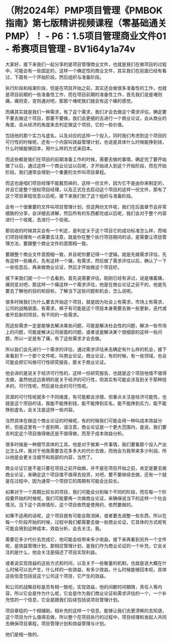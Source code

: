 # （附2024年）PMP项目管理《PMBOK指南》第七版精讲视频课程（零基础通关PMP）！ - P6：1.5项目管理商业文件01 - 希赛项目管理 - BV1i64y1a74v

大家好，接下来我们一起分享的是项目管理商业文件，也就是我们在做项目的过程中，可能会有一些固定的，这样一个确定性的商业文件，其实我们在前面已经有看过，下面有一个开始阶段，然后组织与准备阶段。

执行阶段和结束阶段，但是在项目开始之前，其实还会做很多准备性的工作，也就是项目前期的一些准备性工作，而在项目前期的准备性工作，首先我们说是堵则痛，痛则变，变则通对吧，那那个堵呢我们就会有这个痛的感觉。

而痛其实就是我们一种需求，有了这个需求，我们才会去做这个需求评估，确定要不要去做这个项目，那要不要做，我们会更细的去进行一个商业论证，会从商业的角度，会从经济的角度来去判定做这个项目，它的一些价值。

包括他的那个实力与虚名，以及对应的这样一个投入，同时我们考虑到这个项目的可行性的时候呢，还有一个内容叫效益管理计划，也说是具体什么时候能挣到钱，什么时候能够回本，用什么样的方式来回本。

而这些都是我们在项目的前期准备工作的时候，需要去做的事情，确定完了要开始做了以后，通过这样一个商业论证以后呢，才开始进入到这个开始阶段，而在开始阶段，我们通常会得到一个重要的文件叫项目章程。

而这也是咱们项目经理不能裁剪掉的，这样一份文件，因为它不是由你来制定的，并且它是整个授权项目经理，以及正式在去启动这个项目的这样一份文件，那有了这个项目章程信息以后呢，接下来我们到了这个组织与准备阶段。

会有一个很重要的文件叫项目管理计划，但这两份文件呢，我们在后面章节会非常细致的分享，会详细去讲解，然后所有的东西都完成以后呢，我们会对于整个内容进行一个收尾，去进行一个验收。

那验收的时候其实会有一个判定，是判定关于这个项目它的成功标准怎么样，而咱们项目经理有一点需要去注意，就是你在整个执行项目期间的话，是需要让项目管理方法，要跟整个商业文件的意图相一致。

要跟整个商业文件意图相一致，并且呢你要记得一个逻辑，就是先做需求评估，先有这样一些痛点，先有这样一个痛，有需求，然后做了需求评估以后，确认了一下一些信息后，再来做商业论证，然后才开始做这个项目好。

接下来我们就一个一个去看到，首先说需要评估，刚刚已经有讲过，说是堵着痛，痛则变对吧，那这样一个痛这样一个需求评估，他是在商业论证之前干的，他是先要去了解他的目的和目标，了解当下这些问题和机会，怎么说呢。

很多时候我们为什么要去开始这个项目，就是因为社会上有需求，市场上有需求，公司的战略层面，有需求，裤子有可能是这个项目本身需要去做一些更新，迭代或者开启新的项目，有不同的一些需求。

而这些需求一定是能够去解决某些问题，可能是解决社会性的问题，解决一些市场上的问题，可能是解决公司层面的问题，或者说是解决某个很细部的这样一些问题，所以一定是有了痛，有了这些需求才会去做。

所以我们会先进行一个需求的评估，通过需求评估来去确定有什么样的机会，接下来看到下一个那个文件呢，叫商业论证，商业论证，有的时候，有一些领域，也会可能会把它叫做可行性研究报告，那关于商业论证。

他会讲的是说关于经济可行性的，这样一份研究报告，也就是这个项目他值不值得去做，虽然他这边表明的是关于经济的可行性，但其实有可能会涉及到关于那种技术的，可行性呢，然后是社会的可行性呢。

资源的可行性呢就多个不同维度，有可能都会涉猎，但重点关注是经济可能性，也就是这个项目的话，我能不能挣到钱，能不能挣到实名，能不能挣到实力，能不能挣到虚名，会关注是这样一些内容。

当然具体在做这个商业论证的时候呢，有的时候我们可能会用一种叫成本效益分析，但是这里有一个差别啊，请注意，商业论证是一个更大范围内，是说，我们要去判定这个项目值得做还是不值得做，而至于成本效益分析。

很多时候是一种细节具体的工具，他是对于做某一件事情，我们要看那个投入产出比怎么样，我对于他我需要去花多多大的代价去做，而他会为我带来多少利润，所以他是会更关注细节和局部的内容，当然了。

商业论证它是不是只要在项目之前开始做，并不是在项目开始之前，肯定是要去做商业论证，来确定这个项目值不值得去投资，对吧，要不要继续去做，还有一个就是在过程中，因为通常一个项目它的周期有可能会比较长。

如果对于一个周期比较长的项目，我们可能会分到每个不同的阶段，而在每一个阶段要开始的时候呢，我们可能要再一次做商业论证，来确保说当下的这样一个社会情况，当下这个具体情形，这个项目依然是使用的，依然要做的。

如果不适用的话呢，这个项目就有可能会取消掉，或者要去调整一些东西，所以在每一个阶段开始的时候，过程中我们都需要去做一些商业论证，它具体的方式呢有可能会用到这种成本，效益分析，会去关注，我。

需要花多少代价去完成它，他可能会给带来多少收益，接下来再看到另外一个文件呢，是效益管理计划，那相应管理计划，是我们作为商业论证的一个补充，它会关注的是什么，他会关注是描述了项目实现利益。

或者说实现效益的这些方式和时间，以及关于一些衡量的机制，也就是说大概在什么时候可以去产生，什么样的一些效益，有多少效益，什么时候能够回本呃，具体这些信息包括说这个公司这个项目，它产生的效益。

和公司的战略目标是否有相一致呃，实现效益，他的间歇时间期限，责任人等内容，所以它会是作为什么呢，它会是作为我们商业论证和需求评估的一个，一个补充性的一个信息，它会是跟我们后续包括说项目管理计划。

项目章程的一个相辅助，相补充的这样一个信息，能够让我们去更清晰的去知道，这个项目为什么值得去做，所以整个在项目执行的过程中，项目经理和发起人共同去确保项目章程，项目管理计划和效益管理与计划。

他们是相一致的。